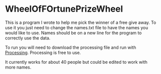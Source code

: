 # WheelOfFOrtunePrizeWheel

<p> This is a program I wrote to help me pick the winner of a free give away.  To use it you just need to change the names.txt file to have the names you would like to use.  Names should be on a new line for the program to correctly use the data.
  
To run you will need to download the processing file and run with <a href="https://processing.org/download/" target="_blank">Processing</a>.  Processing is free to use. 
  
It currently works for about 40 people but could be edited to work with more names.</p>
